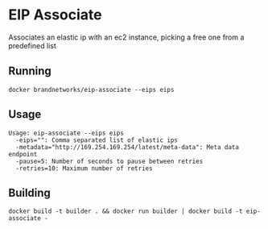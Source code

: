 # EIP Associate

Associates an elastic ip with an ec2 instance, picking a free one from a predefined list

## Running

    docker brandnetworks/eip-associate --eips eips

## Usage

    Usage: eip-associate --eips eips
      -eips="": Comma separated list of elastic ips
      -metadata="http://169.254.169.254/latest/meta-data": Meta data endpoint
      -pause=5: Number of seconds to pause between retries
      -retries=10: Maximum number of retries

## Building

    docker build -t builder . && docker run builder | docker build -t eip-associate -
